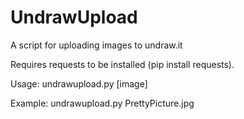 # UndrawUpload
A script for uploading images to undraw.it

Requires requests to be installed (pip install requests).

Usage: undrawupload.py [image]

Example: undrawupload.py PrettyPicture.jpg

